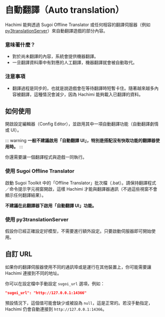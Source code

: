 # 自動翻譯（Auto translation）

Hachimi 能夠透過 Sugoi Offline Translator 或任何相容的翻譯伺服器（例如 [py3translationServer](https://github.com/gdiaz384/py3translationServer)）來自動翻譯遊戲的部分內容。

### 意味著什麼？
- 對於尚未翻譯的內容，系統會提供機器翻譯。
- 一旦翻譯資料庫中有對應的人工翻譯，機器翻譯就會被自動取代。

### 注意事項
- 翻譯過程是同步的，也就是說遊戲會在等待翻譯時短暫卡住。隨著越來越多內容被翻譯，這種情況會減少，因為 Hachimi 能夠載入已翻譯的資料。

## 如何使用

開啟設定編輯器（Config Editor），並啟用其中一項自動翻譯功能（自動翻譯劇情或 UI）。

::: warning
**一般不建議啟用「自動翻譯 UI」，特別是搭配沒有快取功能的翻譯器使用時。**
:::

你還需要讓一個翻譯程式與遊戲一同執行。

### 使用 Sugoi Offline Translator

啟動 Sugoi Toolkit 中的「Offline Translator」批次檔（.bat）。請保持翻譯程式／命令提示字元視窗開啟，這樣 Hachimi 才能與翻譯器通訊（不過這些視窗不會顯示任何翻譯結果）。

**不建議在此翻譯器下啟用「自動翻譯 UI」功能。**

### 使用 py3translationServer

假設你已經正確設定好模型，不需要進行額外設定。只要啟動伺服器即可開始使用。

## 自訂 URL

如果你的翻譯伺服器使用不同的通訊埠或是運行在其他裝置上，你可能需要讓 Hachimi 連接到不同的地址。

你可以在設定檔中手動設定 `sugoi_url` 選項，例如：

```json
"sugoi_url": "http://127.0.0.1:14366"
```

預設情況下，這個值可能會缺少或被設為 `null`，這是正常的。若沒手動指定，Hachimi 仍會自動連接到 `http://127.0.0.1:14366`。